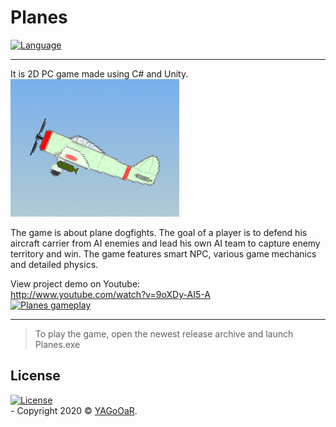 # Planes
 [![Language](https://img.shields.io/badge/Language-C%23-blueviolet)](https://en.wikipedia.org/wiki/C_Sharp_(programming_language))

 ---
 
 It is 2D PC game made using C# and Unity.
</br>![icon](/Pictures/icon.png)

The game is about plane dogfights. The goal of a player is to defend his aircraft carrier from AI enemies and lead his own AI team to capture enemy territory and win. The game features smart NPC, various game mechanics and detailed physics.

View project demo on Youtube:<br>
http://www.youtube.com/watch?v=9oXDy-AI5-A<br>
[![Planes gameplay](http://img.youtube.com/vi/9oXDy-AI5-A/0.jpg)](http://www.youtube.com/watch?v=9oXDy-AI5-A "Planes")

---

> To play the game, open the newest release archive and launch Planes.exe

## License 
[![License](http://img.shields.io/:license-mit-blue.svg?style=flat-square)](http://badges.mit-license.org)
</br>- Copyright 2020 © <a href="https://github.com/YAGoOaR" target="_blank">YAGoOaR</a>.

